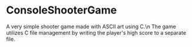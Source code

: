# ConsoleShooterGame
A very simple shooter game made with ASCII art using C.\n
The game utilizes C file management by writing the player's high score to a separate file.
